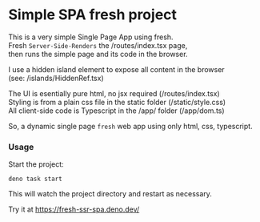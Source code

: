 # Simple SPA fresh project

This is a very simple Single Page App using fresh.   
Fresh `Server-Side-Renders` the /routes/index.tsx page,    
then runs the simple page and its code in the browser.   

I use a hidden island element to expose all content in the browser   
(see: /islands/HiddenRef.tsx)   
   
The UI is esentially pure html, no jsx required         (/routes/index.tsx)     
Styling is from a plain css file in the static folder   (/static/style.css)  
All client-side code is Typescript in the /app/ folder  (/app/dom.ts)   

So, a dynamic single page `fresh` web app using only html, css, typescript.

### Usage
Start the project:
```
deno task start
```
This will watch the project directory and restart as necessary.

Try it at https://fresh-ssr-spa.deno.dev/